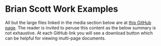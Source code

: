 # Brian Scott Work Examples
All but the large files linked in the media section below are at [this GitHub page](XXX). The reader is invited to peruse this content as the below summary is not exhaustive. At each GitHub link you will see a download button which can be helpful for viewing multi-page documents. 





